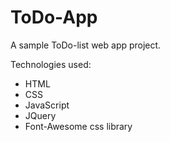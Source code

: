 # ToDo-App

A sample ToDo-list web app project.

Technologies used:
<ul>
	<li>HTML</li>
	<li>CSS</li>
	<li>JavaScript</li>
	<li>JQuery</li>
	<li>Font-Awesome css library</li>
</ul>